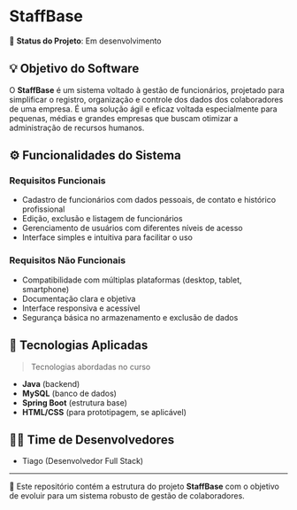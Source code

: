 # StaffBase

📌 **Status do Projeto**: Em desenvolvimento

## 💡 Objetivo do Software

O **StaffBase** é um sistema voltado à gestão de funcionários, projetado para simplificar o registro, organização e controle dos dados dos colaboradores de uma empresa. É uma solução ágil e eficaz voltada especialmente para pequenas, médias e grandes empresas que buscam otimizar a administração de recursos humanos.

## ⚙️ Funcionalidades do Sistema

### Requisitos Funcionais
- Cadastro de funcionários com dados pessoais, de contato e histórico profissional
- Edição, exclusão e listagem de funcionários
- Gerenciamento de usuários com diferentes níveis de acesso
- Interface simples e intuitiva para facilitar o uso

### Requisitos Não Funcionais
- Compatibilidade com múltiplas plataformas (desktop, tablet, smartphone)
- Documentação clara e objetiva
- Interface responsiva e acessível
- Segurança básica no armazenamento e exclusão de dados

## 🚀 Tecnologias Aplicadas
> Tecnologias abordadas no curso

- **Java** (backend)
- **MySQL** (banco de dados)
- **Spring Boot** (estrutura base)
- **HTML/CSS** (para prototipagem, se aplicável)

## 👨‍💻 Time de Desenvolvedores

- Tiago (Desenvolvedor Full Stack)

---

📁 Este repositório contém a estrutura do projeto **StaffBase** com o objetivo de evoluir para um sistema robusto de gestão de colaboradores.

